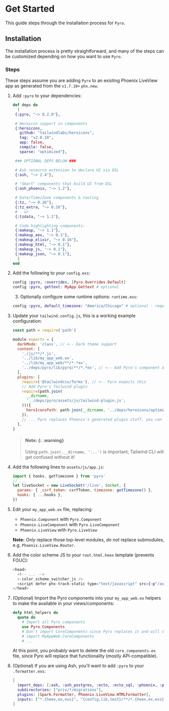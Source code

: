 # Get Started

This guide steps through the installation process for `Pyro`.

## Installation

The installation process is pretty straightforward, and many of the steps can be customized depending on how you want to use `Pyro`.

### Steps

These steps assume you are adding `Pyro` to an existing Phoenix LiveView app as generated from the `v1.7.10+` `phx.new`.

1. Add `:pyro` to your dependencies:

   ```elixir
   def deps do
     [
    {:pyro, "~> 0.2.0"},

    # Heroicon support in components
    {:heroicons,
      github: "tailwindlabs/heroicons",
      tag: "v2.0.18",
      app: false,
      compile: false,
      sparse: "optimized"},

    ### OPTIONAL DEPS BELOW ###

    # Ash resource extension to declare UI via DSL
    {:ash, "~> 2.4"},

    # "Smart" components that build UI from DSL
    {:ash_phoenix, "~> 1.2"},

    # Date/Time/Zone components & tooling
    {:tz, "~> 0.26"},
    {:tz_extra, "~> 0.26"},
    #   or
    {:tzdata, "~> 1.1"},

    # Code highlighting components:
    {:makeup, "~> 1.1"},
    {:makeup_eex, "~> 0.1"},
    {:makeup_elixir, "~> 0.16"},
    {:makeup_html, "~> 0.1"},
    {:makeup_js, "~> 0.1"},
    {:makeup_json, "~> 0.1"},
     ]
   end
   ```

2. Add the following to your `config.exs`:

   ```elixir
   config :pyro, :overrides, [Pyro.Overrides.Default]
   config :pyro, gettext: MyApp.Gettext # optional
   ```

   3. Optionally configure some runtime options: `runtime.exs`:

   ```elixir
   config :pyro, default_timezone: "America/Chicago" # optional - requires a timezone database
   ```

3. Update your `tailwind.config.js`, this is a working example configuration:

   ```js
   const path = require('path')

   module.exports = {
     darkMode: 'class', // <-- Dark theme support
     content: [
       './js/**/*.js',
       '../lib/my_app_web.ex',
       '../lib/my_app_web/**/*.*ex',
       '../deps/pyro/lib/pyro/**/*.*ex', // <-- Add Pyro's component and overrides files
     ],
     plugins: [
       require('@tailwindcss/forms'), // <-- Pyro expects this
       // Add Pyro's Tailwind plugin
       require(path.join(
         __dirname,
         '../deps/pyro/assets/js/tailwind-plugin.js',
       ))({
         heroIconsPath: path.join(__dirname, '../deps/heroicons/optimized'),
       }),
       // ... Pyro replaces Phoenix's generated plugin stuff, you can delete it!
     ],
   }
   ```

   > #### Note: {: .warning}
   >
   > Using `path.join(.__dirname, '...')` is important; Tailwind CLI will get confused without it!

4. Add the following lines to `assets/js/app.js`:

   ```js
   import { hooks, getTimezone } from 'pyro'
   // ...
   let liveSocket = new LiveSocket('/live', Socket, {
     params: { _csrf_token: csrfToken, timezone: getTimezone() },
     hooks: { ...hooks },
   })
   ```

5. Edit your `my_app_web.ex` file, replacing:

   - `Phoenix.Component` with `Pyro.Component`
   - `Phoenix.LiveComponent` with `Pyro.LiveComponent`
   - `Phoenix.LiveView` with `Pyro.LiveView`

   **Note:** _Only_ replace those top-level modules, _do not_ replace submodules, e.g. `Phoenix.LiveView.Router`.

6. Add the color scheme JS to your `root.html.heex` template (prevents FOUC):

   ```heex
   <head>
     <!-- ... -->
     <.color_scheme_switcher_js />
     <script defer phx-track-static type="text/javascript" src={~p"/assets/app.js"}>
   </head>
   ```

7. (Optional) Import the Pyro components into your `my_app_web.ex` helpers to make the available in your views/components:

   ```elixir
   defp html_helpers do
     quote do
       # Import all Pyro components
       use Pyro.Components
       # Don't import CoreComponents since Pyro replaces it and will conflict
       # import MyAppWeb.CoreComponents
       # ...
   ```

   At this point, you probably want to delete the old `core_components.ex` file, since Pyro will replace that functionality (mostly API-compatible).

8. (Optional) If you are using Ash, you'll want to add `:pyro` to your `.formatter.exs`:

   ```elixir
   [
     import_deps: [:ash, :ash_postgres, :ecto, :ecto_sql, :phoenix, :pyro],
     subdirectories: ["priv/*/migrations"],
     plugins: [Spark.Formatter, Phoenix.LiveView.HTMLFormatter],
     inputs: ["*.{heex,ex,exs}", "{config,lib,test}/**/*.{heex,ex,exs}", "priv/*/seeds.exs"]
   ]
   ```
